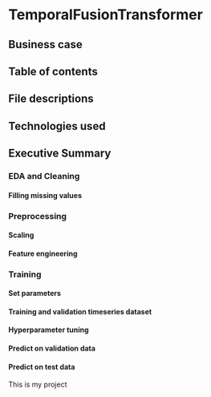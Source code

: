 # TemporalFusionTransformer

## Business case
## Table of contents
## File descriptions
## Technologies used
## Executive Summary
### EDA and Cleaning
#### Filling missing values
### Preprocessing 
#### Scaling
#### Feature engineering
### Training
#### Set parameters
#### Training and validation timeseries dataset 
#### Hyperparameter tuning
#### Predict on validation data
#### Predict on test data
This is my project